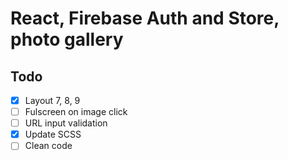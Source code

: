 # React, Firebase Auth and Store, photo gallery

## Todo

- [x] Layout 7, 8, 9
- [ ] Fulscreen on image click
- [ ] URL input validation
- [x] Update SCSS
- [ ] Clean code

